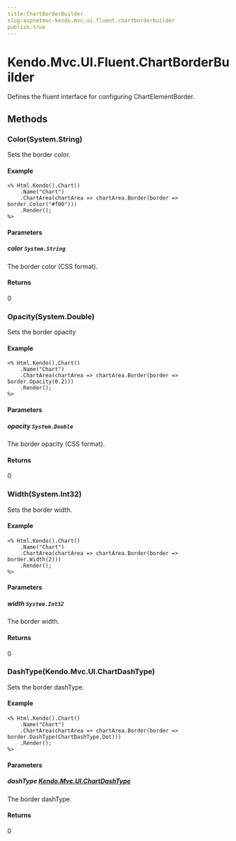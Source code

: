 ```yaml
---
title:ChartBorderBuilder
slug:aspnetmvc-kendo.mvc.ui.fluent.chartborderbuilder
publish:true
---
```


# Kendo.Mvc.UI.Fluent.ChartBorderBuilder
Defines the fluent interface for configuring ChartElementBorder.



## Methods

### Color(System.String)
Sets the border color.

#### Example

    <% Html.Kendo().Chart()
        .Name("Chart")
        .ChartArea(chartArea => chartArea.Border(border => border.Color("#f00")))
        .Render();
    %>
        


#### Parameters

##### color `System.String`
The border color (CSS format).



#### Returns
0


### Opacity(System.Double)
Sets the border opacity

#### Example

    <% Html.Kendo().Chart()
        .Name("Chart")
        .ChartArea(chartArea => chartArea.Border(border => border.Opacity(0.2)))
        .Render();
    %>
        


#### Parameters

##### opacity `System.Double`
The border opacity (CSS format).



#### Returns
0


### Width(System.Int32)
Sets the border width.

#### Example

    <% Html.Kendo().Chart()
        .Name("Chart")
        .ChartArea(chartArea => chartArea.Border(border => border.Width(2)))
        .Render();
    %>
        


#### Parameters

##### width `System.Int32`
The border width.



#### Returns
0


### DashType(Kendo.Mvc.UI.ChartDashType)
Sets the border dashType.

#### Example

    <% Html.Kendo().Chart()
        .Name("Chart")
        .ChartArea(chartArea => chartArea.Border(border => border.DashType(ChartDashType.Dot)))
        .Render();
    %>
        


#### Parameters

##### dashType [Kendo.Mvc.UI.ChartDashType](/api/wrappers/aspnet-mvc/Kendo.Mvc.UI/ChartDashType)
The border dashType.



#### Returns
0



